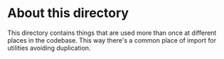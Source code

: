 # About this directory

This directory contains things that are used more than once at different places in the codebase. This way there's a common place of import for utilities avoiding duplication.